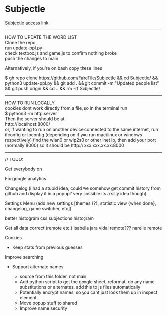 # Subjectle
[Subjectle access link](https://faketile.github.io/Subjectle/)

-----------------------------------------------------------------------
HOW TO UPDATE THE WORD LIST  
Clone the repo  
run update-ppl.py  
check textbox.js and game.js to confirm nothing broke  
push the changes to main  

Alternatively, if you're on bash copy these lines  

$ gh repo clone https://github.com/FakeTile/Subjectle && 
cd Subjectle/ && 
python3 update-ppl.py && 
git add . &&
git commit -m "Updated people list" &&
git push origin &&
cd .. &&
rm -rf Subjectle/

----------------------------------------------------------------------

HOW TO RUN LOCALLY  
cookies dont work directly from a file, so in the terminal run  
$ python3 -m http.server  
Then the server should be at   
http://localhost:8000/  
or, if wanting to run on another device connected to the same internet, run 
ifconfig or ipconfig (depending on if you run mac/linux or windows respectively)
find the wlan0 or wlp2s0 or other inet ip, then add your port (normally 8000)
so it should be http:// xxx.xxx.xx.xx:8000

----------------------------------------------------------------------

// TODO:

Get everybody on

Fix google analytics

Changelog
(i had a stupid idea, could we somehow get commit history from github and display it in a popup? very possible its a silly idea though)

Settings Menu (add new settings [themes {?}, statistic view {when done}, changelog, game switcher, etc])

better histogram css
subjections histogram

Get all data correct (remote etc.)
Isabella jara vidal remote???
narelle remote

Cookies
 - Keep stats from previous guesses

Improve searching
- Support alternate names

  - source from this folder, not main
  - Add python script to get the google sheet, reformat, do any name substitutions or alternates, add this to js files automatically
  - Potentially encrypt names, so you cant just look them up in inspect element
  - Move popup stuff to shared
  - Improve name security
